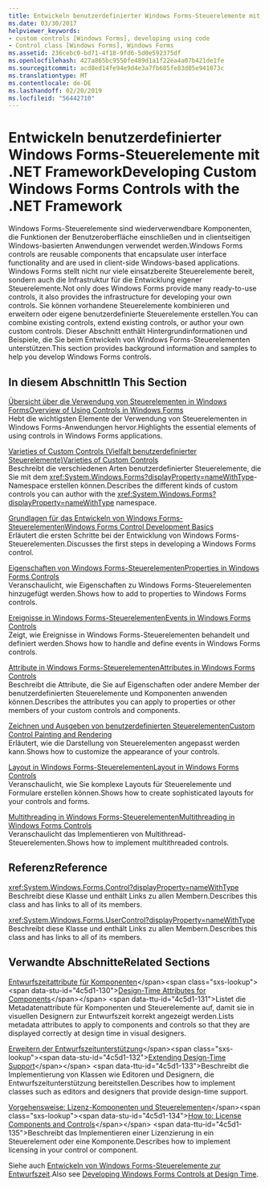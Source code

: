 ```yaml
---
title: Entwickeln benutzerdefinierter Windows Forms-Steuerelemente mit .NET Framework
ms.date: 03/30/2017
helpviewer_keywords:
- custom controls [Windows Forms], developing using code
- Control class [Windows Forms], Windows Forms
ms.assetid: 236cebc0-bd71-4f18-9fd6-5d0e592375df
ms.openlocfilehash: 427a865bc9550fe489d1a1f22ea4a07b421de1fe
ms.sourcegitcommit: acd8ed14fe94e9d4e3a7fb685fe83d05e941073c
ms.translationtype: MT
ms.contentlocale: de-DE
ms.lasthandoff: 02/20/2019
ms.locfileid: "56442710"
---
```

# <a name="developing-custom-windows-forms-controls-with-the-net-framework"></a><span data-ttu-id="4c5d1-102">Entwickeln benutzerdefinierter Windows Forms-Steuerelemente mit .NET Framework</span><span class="sxs-lookup"><span data-stu-id="4c5d1-102">Developing Custom Windows Forms Controls with the .NET Framework</span></span>
<span data-ttu-id="4c5d1-103">Windows Forms-Steuerelemente sind wiederverwendbare Komponenten, die Funktionen der Benutzeroberfläche einschließen und in clientseitigen Windows-basierten Anwendungen verwendet werden.</span><span class="sxs-lookup"><span data-stu-id="4c5d1-103">Windows Forms controls are reusable components that encapsulate user interface functionality and are used in client-side Windows-based applications.</span></span> <span data-ttu-id="4c5d1-104">Windows Forms stellt nicht nur viele einsatzbereite Steuerelemente bereit, sondern auch die Infrastruktur für die Entwicklung eigener Steuerelemente.</span><span class="sxs-lookup"><span data-stu-id="4c5d1-104">Not only does Windows Forms provide many ready-to-use controls, it also provides the infrastructure for developing your own controls.</span></span> <span data-ttu-id="4c5d1-105">Sie können vorhandene Steuerelemente kombinieren und erweitern oder eigene benutzerdefinierte Steuerelemente erstellen.</span><span class="sxs-lookup"><span data-stu-id="4c5d1-105">You can combine existing controls, extend existing controls, or author your own custom controls.</span></span> <span data-ttu-id="4c5d1-106">Dieser Abschnitt enthält Hintergrundinformationen und Beispiele, die Sie beim Entwickeln von Windows Forms-Steuerelementen unterstützen.</span><span class="sxs-lookup"><span data-stu-id="4c5d1-106">This section provides background information and samples to help you develop Windows Forms controls.</span></span>  
  
## <a name="in-this-section"></a><span data-ttu-id="4c5d1-107">In diesem Abschnitt</span><span class="sxs-lookup"><span data-stu-id="4c5d1-107">In This Section</span></span>  
 [<span data-ttu-id="4c5d1-108">Übersicht über die Verwendung von Steuerelementen in Windows Forms</span><span class="sxs-lookup"><span data-stu-id="4c5d1-108">Overview of Using Controls in Windows Forms</span></span>](../../../../docs/framework/winforms/controls/overview-of-using-controls-in-windows-forms.md)  
 <span data-ttu-id="4c5d1-109">Hebt die wichtigsten Elemente der Verwendung von Steuerelementen in Windows Forms-Anwendungen hervor.</span><span class="sxs-lookup"><span data-stu-id="4c5d1-109">Highlights the essential elements of using controls in Windows Forms applications.</span></span>  
  
 [<span data-ttu-id="4c5d1-110">Varieties of Custom Controls (Vielfalt benutzerdefinierter Steuerelemente)</span><span class="sxs-lookup"><span data-stu-id="4c5d1-110">Varieties of Custom Controls</span></span>](../../../../docs/framework/winforms/controls/varieties-of-custom-controls.md)  
 <span data-ttu-id="4c5d1-111">Beschreibt die verschiedenen Arten benutzerdefinierter Steuerelemente, die Sie mit dem <xref:System.Windows.Forms?displayProperty=nameWithType>-Namespace erstellen können.</span><span class="sxs-lookup"><span data-stu-id="4c5d1-111">Describes the different kinds of custom controls you can author with the <xref:System.Windows.Forms?displayProperty=nameWithType> namespace.</span></span>  
  
 [<span data-ttu-id="4c5d1-112">Grundlagen für das Entwickeln von Windows Forms-Steuerelementen</span><span class="sxs-lookup"><span data-stu-id="4c5d1-112">Windows Forms Control Development Basics</span></span>](../../../../docs/framework/winforms/controls/windows-forms-control-development-basics.md)  
 <span data-ttu-id="4c5d1-113">Erläutert die ersten Schritte bei der Entwicklung von Windows Forms-Steuerelementen.</span><span class="sxs-lookup"><span data-stu-id="4c5d1-113">Discusses the first steps in developing a Windows Forms control.</span></span>  
  
 [<span data-ttu-id="4c5d1-114">Eigenschaften von Windows Forms-Steuerelementen</span><span class="sxs-lookup"><span data-stu-id="4c5d1-114">Properties in Windows Forms Controls</span></span>](../../../../docs/framework/winforms/controls/properties-in-windows-forms-controls.md)  
 <span data-ttu-id="4c5d1-115">Veranschaulicht, wie Eigenschaften zu Windows Forms-Steuerelementen hinzugefügt werden.</span><span class="sxs-lookup"><span data-stu-id="4c5d1-115">Shows how to add to properties to Windows Forms controls.</span></span>  
  
 [<span data-ttu-id="4c5d1-116">Ereignisse in Windows Forms-Steuerelementen</span><span class="sxs-lookup"><span data-stu-id="4c5d1-116">Events in Windows Forms Controls</span></span>](../../../../docs/framework/winforms/controls/events-in-windows-forms-controls.md)  
 <span data-ttu-id="4c5d1-117">Zeigt, wie Ereignisse in Windows Forms-Steuerelementen behandelt und definiert werden.</span><span class="sxs-lookup"><span data-stu-id="4c5d1-117">Shows how to handle and define events in Windows Forms controls.</span></span>  
  
 [<span data-ttu-id="4c5d1-118">Attribute in Windows Forms-Steuerelementen</span><span class="sxs-lookup"><span data-stu-id="4c5d1-118">Attributes in Windows Forms Controls</span></span>](../../../../docs/framework/winforms/controls/attributes-in-windows-forms-controls.md)  
 <span data-ttu-id="4c5d1-119">Beschreibt die Attribute, die Sie auf Eigenschaften oder andere Member der benutzerdefinierten Steuerelemente und Komponenten anwenden können.</span><span class="sxs-lookup"><span data-stu-id="4c5d1-119">Describes the attributes you can apply to properties or other members of your custom controls and components.</span></span>  
  
 [<span data-ttu-id="4c5d1-120">Zeichnen und Ausgeben von benutzerdefinierten Steuerelementen</span><span class="sxs-lookup"><span data-stu-id="4c5d1-120">Custom Control Painting and Rendering</span></span>](../../../../docs/framework/winforms/controls/custom-control-painting-and-rendering.md)  
 <span data-ttu-id="4c5d1-121">Erläutert, wie die Darstellung von Steuerelementen angepasst werden kann.</span><span class="sxs-lookup"><span data-stu-id="4c5d1-121">Shows how to customize the appearance of your controls.</span></span>  
  
 [<span data-ttu-id="4c5d1-122">Layout in Windows Forms-Steuerelementen</span><span class="sxs-lookup"><span data-stu-id="4c5d1-122">Layout in Windows Forms Controls</span></span>](../../../../docs/framework/winforms/controls/layout-in-windows-forms-controls.md)  
 <span data-ttu-id="4c5d1-123">Veranschaulicht, wie Sie komplexe Layouts für Steuerelemente und Formulare erstellen können.</span><span class="sxs-lookup"><span data-stu-id="4c5d1-123">Shows how to create sophisticated layouts for your controls and forms.</span></span>  
  
 [<span data-ttu-id="4c5d1-124">Multithreading in Windows Forms-Steuerelementen</span><span class="sxs-lookup"><span data-stu-id="4c5d1-124">Multithreading in Windows Forms Controls</span></span>](../../../../docs/framework/winforms/controls/multithreading-in-windows-forms-controls.md)  
 <span data-ttu-id="4c5d1-125">Veranschaulicht das Implementieren von Multithread-Steuerelementen.</span><span class="sxs-lookup"><span data-stu-id="4c5d1-125">Shows how to implement multithreaded controls.</span></span>  
  
## <a name="reference"></a><span data-ttu-id="4c5d1-126">Referenz</span><span class="sxs-lookup"><span data-stu-id="4c5d1-126">Reference</span></span>  
 <xref:System.Windows.Forms.Control?displayProperty=nameWithType>  
 <span data-ttu-id="4c5d1-127">Beschreibt diese Klasse und enthält Links zu allen Membern.</span><span class="sxs-lookup"><span data-stu-id="4c5d1-127">Describes this class and has links to all of its members.</span></span>  
  
 <xref:System.Windows.Forms.UserControl?displayProperty=nameWithType>  
 <span data-ttu-id="4c5d1-128">Beschreibt diese Klasse und enthält Links zu allen Membern.</span><span class="sxs-lookup"><span data-stu-id="4c5d1-128">Describes this class and has links to all of its members.</span></span>  
  
## <a name="related-sections"></a><span data-ttu-id="4c5d1-129">Verwandte Abschnitte</span><span class="sxs-lookup"><span data-stu-id="4c5d1-129">Related Sections</span></span>  
 <span data-ttu-id="4c5d1-130">[Entwurfszeitattribute für Komponenten](https://docs.microsoft.com/previous-versions/visualstudio/visual-studio-2013/tk67c2t8(v=vs.120))</span><span class="sxs-lookup"><span data-stu-id="4c5d1-130">[Design-Time Attributes for Components](https://docs.microsoft.com/previous-versions/visualstudio/visual-studio-2013/tk67c2t8(v=vs.120))</span></span>  
 <span data-ttu-id="4c5d1-131">Listet die Metadatenattribute für Komponenten und Steuerelemente auf, damit sie in visuellen Designern zur Entwurfszeit korrekt angezeigt werden.</span><span class="sxs-lookup"><span data-stu-id="4c5d1-131">Lists metadata attributes to apply to components and controls so that they are displayed correctly at design time in visual designers.</span></span>  
  
 <span data-ttu-id="4c5d1-132">[Erweitern der Entwurfszeitunterstützung](https://docs.microsoft.com/previous-versions/visualstudio/visual-studio-2013/37899azc(v=vs.120))</span><span class="sxs-lookup"><span data-stu-id="4c5d1-132">[Extending Design-Time Support](https://docs.microsoft.com/previous-versions/visualstudio/visual-studio-2013/37899azc(v=vs.120))</span></span>  
 <span data-ttu-id="4c5d1-133">Beschreibt die Implementierung von Klassen wie Editoren und Designern, die Entwurfszeitunterstützung bereitstellen.</span><span class="sxs-lookup"><span data-stu-id="4c5d1-133">Describes how to implement classes such as editors and designers that provide design-time support.</span></span>  
  
 <span data-ttu-id="4c5d1-134">[Vorgehensweise: Lizenz-Komponenten und Steuerelementen](https://docs.microsoft.com/previous-versions/visualstudio/visual-studio-2013/fe8b1eh9(v=vs.120))</span><span class="sxs-lookup"><span data-stu-id="4c5d1-134">[How to: License Components and Controls](https://docs.microsoft.com/previous-versions/visualstudio/visual-studio-2013/fe8b1eh9(v=vs.120))</span></span>  
 <span data-ttu-id="4c5d1-135">Beschreibt das Implementieren einer Lizenzierung in ein Steuerelement oder eine Komponente.</span><span class="sxs-lookup"><span data-stu-id="4c5d1-135">Describes how to implement licensing in your control or component.</span></span>  
  
 <span data-ttu-id="4c5d1-136">Siehe auch [Entwickeln von Windows Forms-Steuerelemente zur Entwurfszeit](developing-windows-forms-controls-at-design-time.md).</span><span class="sxs-lookup"><span data-stu-id="4c5d1-136">Also see [Developing Windows Forms Controls at Design Time](developing-windows-forms-controls-at-design-time.md).</span></span>
